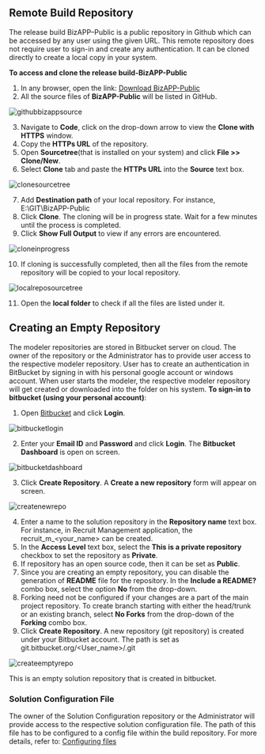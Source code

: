 ## Remote Build Repository
The release build BizAPP–Public is a public repository in Github which can be accessed by any user using the given URL. This remote repository does not require user to sign-in and create any authentication. It can be cloned directly to create a local copy in your system. 

__To access and clone the release build-BizAPP-Public__
1.	In any browser, open the link: <span style="color:blue">[Download BizAPP-Public]( https://github.com/apppoint-release/BizAPP-Public)</span>  
2.	All the source files of **BizAPP-Public** will be listed in GitHub. 
 
 ![githubbizappsource](/images/bizapppublic/githubbizappsource.png) 

3.	Navigate to **Code**, click on the drop-down arrow to view the **Clone with HTTPS** window. 
4.	Copy the **HTTPs URL** of the repository.
5.	Open **Sourcetree**(that is installed on your system) and click **File >> Clone/New**.
6.	Select **Clone** tab and paste the **HTTPs URL** into the **Source** text box. 
  
![clonesourcetree](/images/bizapppublic/clonesourcetree.png)

7.	Add **Destination path** of your local repository. For instance, E:\GIT\BizAPP-Public
8.	Click **Clone**. The cloning will be in progress state. Wait for a few minutes until the process is completed. 
9.	Click **Show Full Output** to view if any errors are encountered. 
 
 ![cloneinprogress](/images/bizapppublic/cloneinprogress.png)

10.	If cloning is successfully completed, then all the files from the remote repository will be copied to your local repository.  

![localreposourcetree](/images/bizapppublic/localreposourcetree.png)

11.	Open the **local folder** to check if all the files are listed under it.

## Creating an Empty Repository

The modeler repositories are stored in Bitbucket server on cloud. The owner of the repository or the Administrator has to provide user access to the respective modeler repository.
User has to create an authentication in BitBucket by signing in with his personal google account or windows account. When user starts the modeler, the respective modeler repository will get created or downloaded into the folder on his system. 
__To sign-in to bitbucket (using your personal account)__:

1. Open <span style="color:blue">[Bitbucket]( https://id.atlassian.com/login)</span> and click **Login**.

![bitbucketlogin](/images/bizapppublic/bitbucketlogin.png)

2. Enter your **Email ID** and **Password** and click **Login**. The **Bitbucket Dashboard** is open on screen.

![bitbucketdashboard](/images/bizapppublic/bitbucketdashboard.png)

3. Click **Create Repository**. A **Create a new repository** form will appear on screen.

![createnewrepo](/images/bizapppublic/createnewrepo.png)

4.	Enter a name to the solution repository in the **Repository name** text box. For instance, in Recruit Management application, the recruit_m_<your_name> can be created. 
5.	In the **Access Level** text box, select the **This is a private repository** checkbox to set the repository as **Private**. 
6.	If repository has an open source code, then it can be set as **Public**. 
7.	Since you are creating an empty repository, you can disable the generation of **README** file for the repository. In the **Include a README?** combo box, select the option **No** from the drop-down. 
8.	Forking need not be configured if your changes are a part of the main project repository. To create branch starting with either the head/trunk or an existing branch, select **No Forks** from the drop-down of the **Forking** combo box. 
9.	Click **Create Repository**. A new repository (git repository) is created under your Bitbucket account. The path is set as git.bitbucket.org/<User_name>/<Name of the Repository>.git
 
![createemptyrepo](/images/bizapppublic/createemptyrepo.png)
 
This is an empty solution repository that is created in bitbucket. 

### Solution Configuration File
The owner of the Solution Configuration repository or the Administrator will provide access to the respective solution configuration file. The path of this file has to be configured to a config file within the build repository. For more details, refer to: <span style="color:blue">[Configuring files](https://apppoint-release.github.io/bizapp-docs/#/installbizapp?id=configuring-local-repository-files)</span>